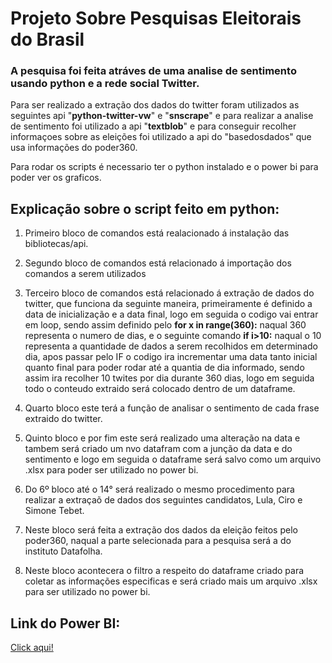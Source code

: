 # Projeto Sobre Pesquisas Eleitorais do Brasil

### A pesquisa foi feita atráves de uma analise de sentimento usando python e a rede social Twitter.

Para ser realizado a extração dos dados do twitter foram utilizados as seguintes api "__python-twitter-vw__" e "__snscrape__" e para realizar a analise de sentimento foi utilizado a api "__textblob__" e para conseguir recolher informaçoes sobre as eleições foi utilizado a api do "basedosdados" que usa informações do poder360.

Para rodar os scripts é necessario ter o python instalado e o power bi para poder ver os graficos.

## Explicação sobre o script feito em python:

1. Primeiro bloco de comandos está realacionado á instalação das bibliotecas/api.
2. Segundo bloco de comandos está relacionado á importação dos comandos a serem utilizados
3. Terceiro bloco de comandos está relacionado á extração de dados do twitter, que funciona da seguinte maneira, primeiramente é definido a data de inicialização e a data final, logo em seguida o codigo vai entrar em loop, sendo assim definido pelo __for x in range(360):__ naqual 360 representa o numero de dias, e o seguinte comando __if i>10:__ naqual o 10 representa a quantidade de dados a serem recolhidos em determinado dia, apos passar pelo IF o codigo ira incrementar uma data tanto inicial quanto final para poder rodar até a quantia de dia informado, sendo assim ira recolher 10 twites por dia durante 360 dias, logo em seguida todo o conteudo extraido será colocado dentro de um dataframe.
4. Quarto bloco este terá a função de analisar o sentimento de cada frase extraido do twitter.
5. Quinto bloco e por fim este será realizado uma alteração na data e tambem será criado um nvo datafram com a junção da data e do sentimento e logo em seguida o dataframe será salvo como um arquivo .xlsx para poder ser utilizado no power bi.

6. Do 6º bloco até o 14° será realizado o mesmo procedimento para realizar a extraçaõ de dados dos seguintes candidatos, Lula, Ciro e Simone Tebet.

7. Neste bloco será feita a extração dos dados da eleição feitos pelo poder360, naqual a parte selecionada para a pesquisa será a do instituto Datafolha.
8. Neste bloco acontecera o filtro a respeito do dataframe criado para coletar as informações especificas e será criado mais um arquivo .xlsx para ser utilizado no power bi.

## Link do Power BI:

<a href="https://app.powerbi.com/view?r=eyJrIjoiNzlmZDJjYTEtMWZmOS00M2ZlLTk5OWMtZTA4ZmIzOTNlMjAxIiwidCI6IjA0OTM1NTdlLTViYjQtNDVmOS1iNmRkLTdiMjI1OWYzYzMzOCJ9&pageName=ReportSection16c7b219a6672a80e4b2">Click aqui!</a>

